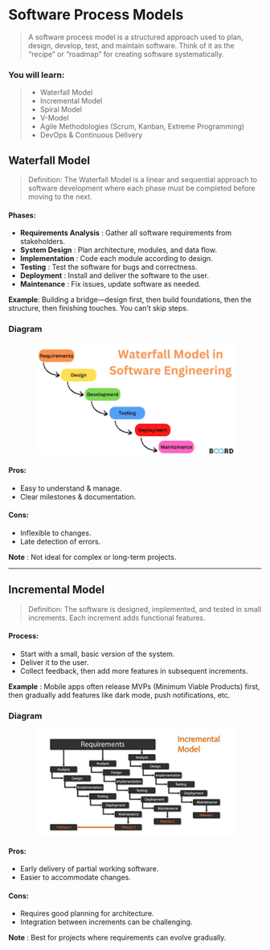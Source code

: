 # Software Process Models
> A software process model is a structured approach used to plan, design, develop, test, and maintain software. Think of it as the “recipe” or “roadmap” for creating software systematically.

### You will learn:
> - Waterfall Model
> - Incremental Model
> - Spiral Model
> - V-Model
> - Agile Methodologies (Scrum, Kanban, Extreme Programming)
> - DevOps & Continuous Delivery

## Waterfall Model
> Definition:
> The Waterfall Model is a linear and sequential approach to software development where each phase must be completed before moving to the next.


#### Phases:
- __Requirements Analysis__ : Gather all software requirements from stakeholders.
- __System Design__ : Plan architecture, modules, and data flow.
- __Implementation__ : Code each module according to design.
- __Testing__ : Test the software for bugs and correctness.
- __Deployment__ : Install and deliver the software to the user.
- __Maintenance__ : Fix issues, update software as needed.

__Example__: Building a bridge—design first, then build foundations, then the structure, then finishing touches. You can’t skip steps.

### Diagram

<div align="center">
  <img src="assets/water fall model.png" alt="Waterfall Model Diagram" style="width:400px;">  
</div>

#### Pros:

- Easy to understand & manage.
- Clear milestones & documentation.

#### Cons:

- Inflexible to changes.
- Late detection of errors.

__Note__ : Not ideal for complex or long-term projects.

---

## Incremental Model

> Definition:
> The software is designed, implemented, and tested in small increments. Each increment adds functional features.

#### Process:

- Start with a small, basic version of the system.
- Deliver it to the user.
- Collect feedback, then add more features in subsequent increments.

__Example__ : Mobile apps often release MVPs (Minimum Viable Products) first, then gradually add features like dark mode, push notifications, etc.

### Diagram

<div align="center">
  <img src="assets/incremental model.png" alt="Incremental Model Diagram" style="width:400px;">  
</div>

#### Pros:
- Early delivery of partial working software.
- Easier to accommodate changes.

#### Cons:
- Requires good planning for architecture.
- Integration between increments can be challenging.

__Note__ : Best for projects where requirements can evolve gradually.

